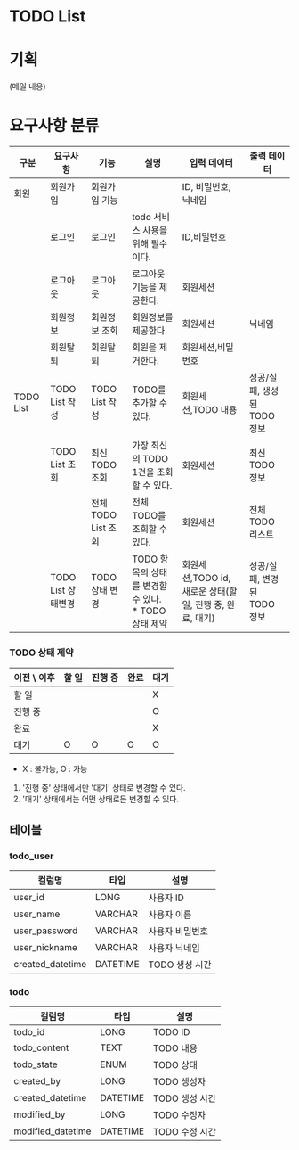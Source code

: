 # TODO List

# 기획
(메일 내용)

# 요구사항 분류
| 구분        | 요구사항           | 기능              | 설명                                      | 입력 데이터                                  | 출력 데이터             |
|-----------|----------------|-----------------|-----------------------------------------|-----------------------------------------|--------------------|
| 회원        | 회원가입           | 회원가입 기능         |                                         | ID, 비밀번호, 닉네임                           |                    |
|           | 로그인            | 로그인             | todo 서비스 사용을 위해 필수이다.                   | ID,비밀번호                                 |                    |
|           | 로그아웃           | 로그아웃            | 로그아웃 기능을 제공한다.                          | 회원세션                                    |                    |
|           | 회원정보           | 회원정보 조회         | 회원정보를 제공한다.                             | 회원세션                                    | 닉네임                |
|           | 회원탈퇴           | 회원탈퇴            | 회원을 제거한다.                               | 회원세션,비밀번호                               |                    |
| TODO List | TODO List 작성   | TODO List 작성    | TODO를 추가할 수 있다.                         | 회원세션,TODO 내용                            | 성공/실패, 생성된 TODO 정보 |
|           | TODO List 조회   | 최신 TODO 조회      | 가장 최신의 TODO 1건을 조회할 수 있다.               | 회원세션                                    | 최신 TODO 정보         |
|           |                | 전체 TODO List 조회 | 전체 TODO를 조회할 수 있다.                      | 회원세션                                    | 전체 TODO 리스트        |
|           | TODO List 상태변경 | TODO 상태 변경      | TODO 항목의 상태를 변경할 수 있다.<br/>* TODO 상태 제약 | 회원세션,TODO id, 새로운 상태(할 일, 진행 중, 완료, 대기) | 성공/실패, 변경된 TODO 정보 |

### TODO 상태 제약
| 이전 \ 이후 | 할 일 | 진행 중 | 완료 | 대기 |
|---------|-----|------|----|----|
| 할 일     |     |      |    | X  |
| 진행 중    |     |      |    | O  |
| 완료      |     |      |    | X  |
| 대기      | O   | O    | O  | O  |
* X : 불가능, O : 가능

1. '진행 중' 상태에서만 '대기' 상태로 변경할 수 있다.
2. '대기' 상태에서는 어떤 상태로든 변경할 수 있다.
## 테이블
### todo_user
| 컬럼명              | 타입       | 설명         |
|------------------|----------|------------|
| user_id          | LONG     | 사용자 ID     |
| user_name        | VARCHAR  | 사용자 이름     |
| user_password    | VARCHAR  | 사용자 비밀번호   |
| user_nickname    | VARCHAR  | 사용자 닉네임    |
| created_datetime | DATETIME | TODO 생성 시간 |

### todo
| 컬럼명               | 타입       | 설명         |
|-------------------|----------|------------|
| todo_id           | LONG     | TODO ID    |
| todo_content      | TEXT     | TODO 내용    |
| todo_state        | ENUM     | TODO 상태    |
| created_by        | LONG     | TODO 생성자   |
| created_datetime  | DATETIME | TODO 생성 시간 |
| modified_by       | LONG     | TODO 수정자   |
| modified_datetime | DATETIME | TODO 수정 시간 |
